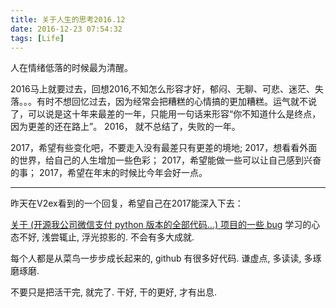 ```yaml
---
title: 关于人生的思考2016.12
date: 2016-12-23 07:54:32
tags: [Life]
---
```

人在情绪低落的时候最为清醒。

2016马上就要过去，回想2016,不知怎么形容才好，郁闷、无聊、可悲、迷茫、失落。。。有时不想回忆过去，因为经常会把糟糕的心情搞的更加糟糕。运气就不说了，可以说是这十年来最差的一年，只能用一句话来形容“你不知道什么是终点，因为更差的还在路上”。
2016， 就不总结了，失败的一年。

2017，希望有些变化吧，不要走入没有最差只有更差的境地;
2017，想看看外面的世界，给自己的人生增加一些色彩；
2017，希望能做一些可以让自己感到兴奋的事；
2017，希望在年末的时候比今年会好一点。

---
昨天在V2ex看到的一个回复，希望自己在2017能深入下去：

[关于 (开源我公司微信支付 python 版本的全部代码...) 项目的一些 bug](https://www.v2ex.com/t/329267#;)
学习的心态不好, 浅尝辄止, 浮光掠影的. 不会有多大成就.

每个人都是从菜鸟一步步成长起来的, github 有很多好代码.
谦虚点, 多读读, 多琢磨琢磨.

不要只是把活干完, 就完了.
干好, 干的更好, 才有出息.











